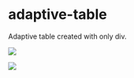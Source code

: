 # adaptive-table
Adaptive table created with only div. 

![][logo]

[logo]: https://github.com/ekinel/adaptive-table/blob/master/resources/img/Scrin-1.PNG


![][log]

[log]: https://github.com/ekinel/adaptive-table/blob/master/resources/img/Scrin-2.PNG
